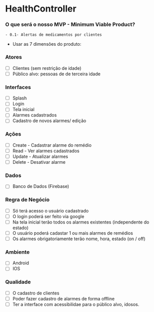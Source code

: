 # HealthController

### O que será o nosso MVP - Minimum Viable Product?
    - 0.1- Alertas de medicamentos por clientes
- Usar as 7 dimensões do produto:

### Atores
- [ ] Clientes (sem restrição de idade)
- [ ] Público alvo: pessoas de de terceira idade

###   Interfaces
- [ ] Splash
- [ ]  Login
- [ ] Tela inicial
- [ ]  Alarmes cadastrados
- [ ]  Cadastro de novos alarmes/ edição

###  Ações
- [ ] Create - Cadastrar alarme do remédio
- [ ] Read - Ver alarmes cadastrados
- [ ] Update - Atualizar alarmes
- [ ] Delete - Desativar alarme

### Dados
- [ ] Banco de Dados (Firebase) 

### Regra de Negócio
- [ ] Só terá acesso o usuário cadastrado
- [ ] O login poderá ser feito via google
- [ ] Na tela inicial terão todos os alarmes existentes (independente do estado)
- [ ] O usuário poderá cadastar 1 ou mais alarmes de remédios
- [ ] Os alarmes obrigatoriamente terão nome, hora, estado (on / off)

### Ambiente
- [ ] Android
- [ ] IOS

### Qualidade
- [ ] O cadastro de clientes
- [ ] Poder fazer cadastro de alarmes de forma offline
- [ ] Ter a interface com acessibilidae para o público alvo, idosos.
